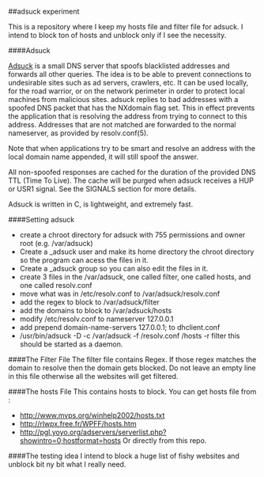 ##adsuck experiment

This is a repository where I keep my hosts file and filter file for adsuck.
I intend to block ton of hosts and unblock only if I see the necessity.

####Adsuck

[Adsuck](https://opensource.conformal.com/wiki/Adsuck)  is a small DNS server that spoofs blacklisted addresses and forwards all other queries. The idea is to be able to prevent connections to undesirable sites such as ad servers, crawlers, etc. It can be used locally, for the road warrior, or on the network perimeter in order to protect local machines from malicious sites.
adsuck replies to bad addresses with a spoofed DNS packet that has the NXdomain
flag set.  This in effect prevents the application that is resolving the address
from trying to connect to this address.  Addresses that are not matched are forwarded to the normal nameserver, as provided by resolv.conf(5).

Note that when applications try to be smart and resolve an address with the local
domain name appended, it will still spoof the answer.

All non-spoofed responses are cached for the duration of the provided DNS TTL
(Time To Live).  The cache will be purged when adsuck receives a HUP or USR1 signal.  See the SIGNALS section for more details.

Adsuck is written in C, is lightweight, and extremely fast.

####Setting adsuck
* create a chroot directory for adsuck with 755 permissions and owner root (e.g. /var/adsuck) 
* Create a _adsuck user and make its home directory the chroot directory so the program can acess the files in it.
* Create a _adsuck group so you can also edit the files in it.
* create 3 files in the /var/adsuck, one called filter, one called hosts, and one called resolv.conf
* move what was in /etc/resolv.conf to /var/adsuck/resolv.conf
* add the regex to block to /var/adsuck/filter
* add the domains to block to /var/adsuck/hosts
* modify /etc/resolv.conf to nameserver 127.0.0.1
* add prepend domain-name-servers 127.0.0.1; to dhclient.conf
* /usr/bin/adsuck -D -c /var/adsuck -f /resolv.conf /hosts -r filter this should be started as a daemon.


####The Filter File
The filter file contains Regex. If those regex matches the domain to resolve then the domain gets blocked.
Do not leave an empty line in this file otherwise all the websites will get filtered.

####The hosts File
This contains hosts to block.
You can get hosts file from :
* http://www.mvps.org/winhelp2002/hosts.txt
* http://rlwpx.free.fr/WPFF/hosts.htm
* http://pgl.yoyo.org/adservers/serverlist.php?showintro=0;hostformat=hosts
Or directly from this repo.

####The testing idea
I intend to block a huge list of fishy websites and unblock bit ny bit what I really need.
